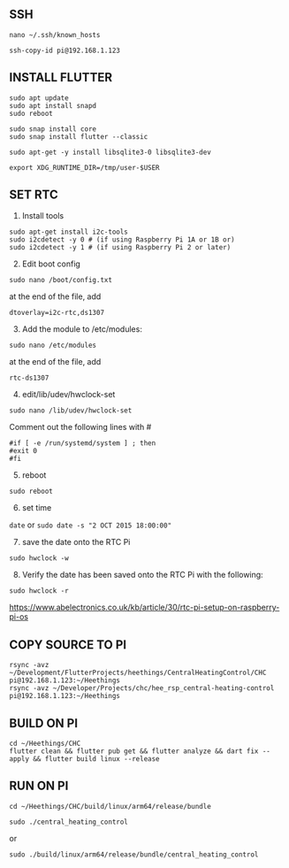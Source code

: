 ## SSH
`nano ~/.ssh/known_hosts`
```
ssh-copy-id pi@192.168.1.123
```

## INSTALL FLUTTER
```
sudo apt update
sudo apt install snapd
sudo reboot
```

```
sudo snap install core
sudo snap install flutter --classic
```

```
sudo apt-get -y install libsqlite3-0 libsqlite3-dev
```

```
export XDG_RUNTIME_DIR=/tmp/user-$USER
```


## SET RTC 
1. Install tools
```
sudo apt-get install i2c-tools
sudo i2cdetect -y 0 # (if using Raspberry Pi 1A or 1B or)
sudo i2cdetect -y 1 # (if using Raspberry Pi 2 or later)
```
2. Edit boot config
```
sudo nano /boot/config.txt
```
at the end of the file, add
```
dtoverlay=i2c-rtc,ds1307
```

3. Add the module to /etc/modules:
```
sudo nano /etc/modules
```
at the end of the file, add
```
rtc-ds1307
```

4. edit/lib/udev/hwclock-set
```
sudo nano /lib/udev/hwclock-set
```
Comment out the following lines with #
```
#if [ -e /run/systemd/system ] ; then
#exit 0
#fi
```

5. reboot
```
sudo reboot
```

6. set time

`date` or `sudo date -s "2 OCT 2015 18:00:00"`

7. save the date onto the RTC Pi
```
sudo hwclock -w
```

8. Verify the date has been saved onto the RTC Pi with the following:
```
sudo hwclock -r
```
https://www.abelectronics.co.uk/kb/article/30/rtc-pi-setup-on-raspberry-pi-os


## COPY SOURCE TO PI
```
rsync -avz ~/Development/FlutterProjects/heethings/CentralHeatingControl/CHC pi@192.168.1.123:~/Heethings
rsync -avz ~/Developer/Projects/chc/hee_rsp_central-heating-control pi@192.168.1.123:~/Heethings
```

## BUILD ON PI
```
cd ~/Heethings/CHC
flutter clean && flutter pub get && flutter analyze && dart fix --apply && flutter build linux --release
```

## RUN ON PI
```
cd ~/Heethings/CHC/build/linux/arm64/release/bundle
```
```
sudo ./central_heating_control
```
or
```
sudo ./build/linux/arm64/release/bundle/central_heating_control
```

